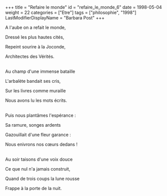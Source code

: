 +++
title = "Refaire le monde"
id = "refaire_le_monde_6"
date = 1998-05-04
weight = 22
categories = ["Etre"]
tags = ["philosophie", "1998"]
LastModifierDisplayName = "Barbara Post"
+++

A l'aube on a refait le monde,

Dressé les plus hautes cités,

Repeint sourire à la Joconde,

Architectes des Vérités.

 \
Au champ d'une immense bataille

L'arbalète bandait ses cris,

Sur les livres comme muraille

Nous avons lu les mots écrits.

 \
Puis nous plantâmes l'espérance :

Sa ramure, songes ardents

Gazouillait d'une fleur garance :

Nous enivrons nos cœurs dedans !

 \
Au soir taisons d'une voix douce

Ce que nul n'a jamais construit,

Quand de trois coups la lune rousse

Frappe à la porte de la nuit.
